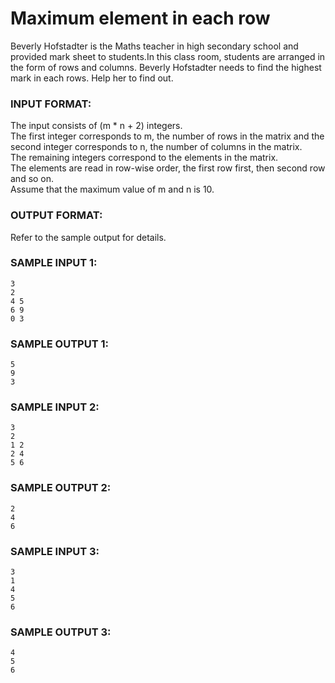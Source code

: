 # Maximum element in each row

Beverly Hofstadter is the Maths teacher in high secondary school and provided mark sheet to students.In this class room, students are arranged in the form of rows and columns. Beverly Hofstadter needs to find the highest mark in each rows. Help her to find out.

### INPUT FORMAT:

The input consists of (m * n + 2) integers. <br>
The first integer corresponds to m, the number of rows in the matrix and the second integer corresponds to n, the number of columns in the matrix. <br>
The remaining integers correspond to the elements in the matrix. <br>
The elements are read in row-wise order, the first row first, then second row and so on. <br>
Assume that the maximum value of m and n is 10.

### OUTPUT FORMAT:

Refer to the sample output for details.

### SAMPLE INPUT 1:

```
3
2
4 5
6 9
0 3
```

### SAMPLE OUTPUT 1:

```
5
9
3
```

### SAMPLE INPUT 2:

```
3
2
1 2
2 4
5 6
```

### SAMPLE OUTPUT 2:

```
2
4
6
```

### SAMPLE INPUT 3:

```
3
1
4
5
6
```

### SAMPLE OUTPUT 3:

```
4
5
6
```
